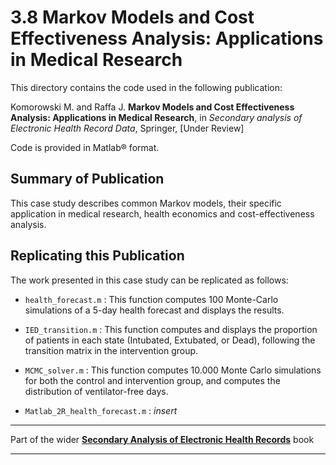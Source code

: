 # 3.8 Markov Models and Cost Effectiveness Analysis: Applications in Medical Research

This directory contains the code used in the following publication:

Komorowski M. and Raffa J. **Markov Models and Cost Effectiveness Analysis: Applications in Medical Research**, in *Secondary analysis of Electronic Health Record Data*, Springer, [Under Review]

Code is provided in Matlab&reg; format.

## Summary of Publication

This case study describes common Markov models, their specific application in medical research, health economics and cost-effectiveness analysis.

## Replicating this Publication

The work presented in this case study can be replicated as follows:

* `health_forecast.m` : This function computes 100 Monte-Carlo simulations of a 5-day health forecast and displays the results.

* `IED_transition.m` : This function computes and displays the proportion of patients in each state (Intubated, Extubated, or Dead), following the transition matrix in the intervention group.

* `MCMC_solver.m` : This function computes 10.000 Monte Carlo simulations for both the control and intervention group, and computes the distribution of ventilator-free days.

* `Matlab_2R_health_forecast.m` : _insert_




***
Part of the wider **[Secondary Analysis of Electronic Health Records](https://github.com/MIT-LCP/critical-data-book)** book
***
